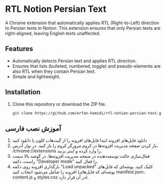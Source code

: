 # RTL Notion Persian Text

A Chrome extension that automatically applies RTL (Right-to-Left) direction to Persian texts in Notion. This extension ensures that only Persian texts are right-aligned, leaving English texts unaffected.

## Features

- Automatically detects Persian text and applies RTL direction.
- Ensures that lists (bulleted, numbered, toggle) and pseudo-elements are also RTL when they contain Persian text.
- Simple and lightweight.

## Installation

1. Clone this repository or download the ZIP file.
   ```bash
   git clone https://github.com/erfan-hamidi/rtl-notion-persian-text.git

## آموزش نصب فارسی
1. دانلود فایل‌های افزونه
ابتدا فایل‌های افزونه را از گیت‌هاب کلون یا دانلود کنید
2. باز کردن صفحه مدیریت افزونه‌ها در کروم
مرورگر کروم را باز کنید.
در نوار آدرس، /chrome://extensions را وارد کرده و اینتر بزنید.
3. فعال‌سازی حالت توسعه‌دهنده
در صفحه مدیریت افزونه‌ها، در گوشه بالا سمت راست، دکمه "Developer mode" را فعال کنید.
4. بارگذاری افزونه
روی دکمه "Load unpacked" کلیک کنید.
پوشه‌ای که فایل‌های افزونه را شامل می‌شود انتخاب کنید (پوشه‌ای که فایل‌های manifest.json، content.js و styles.css در آن قرار دارد).

